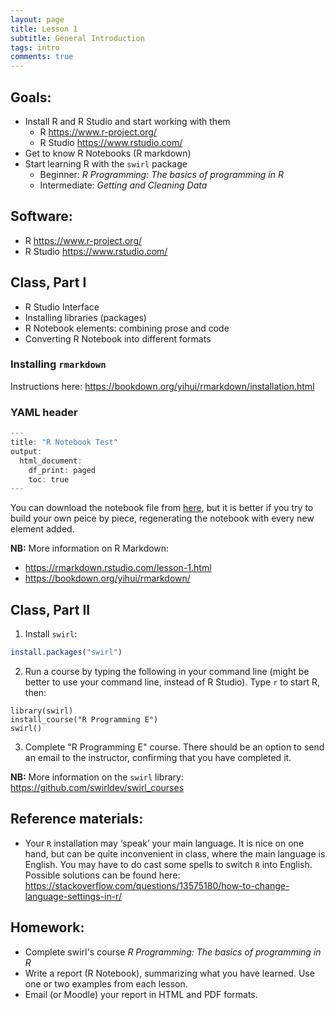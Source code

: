```yaml
---
layout: page
title: Lesson 1
subtitle: General Introduction
tags: intro
comments: true
---
```


## Goals:

* Install R and R Studio and start working with them
	* R <https://www.r-project.org/> 
	* R Studio <https://www.rstudio.com/>
* Get to know R Notebooks (R markdown)
* Start learning R with the `swirl` package
	* Beginner: *R Programming: The basics of programming in R*
	* Intermediate: *Getting and Cleaning Data* 

## Software:

* R <https://www.r-project.org/> 
* R Studio <https://www.rstudio.com/>

## Class, Part I

* R Studio Interface
* Installing libraries (packages)
* R Notebook elements: combining prose and code
* Converting R Notebook into different formats

### Installing `rmarkdown`

Instructions here: <https://bookdown.org/yihui/rmarkdown/installation.html>

### YAML header

``` r
---
title: "R Notebook Test"
output:
  html_document:
    df_print: paged
    toc: true
---
```

You can download the notebook file from [here](https://univie-histr-2019.github.io/files/01/rNotebook_Test.Rmd.zip), but it is better if you try to build your own peice by piece, regenerating the notebook with every new element added.

**NB:** More information on R Markdown:

* <https://rmarkdown.rstudio.com/lesson-1.html>
* <https://bookdown.org/yihui/rmarkdown/> 

## Class, Part II

1. Install `swirl`:

``` r
install.packages("swirl")
```

2. Run a course by typing the following in your command line (might be better to use your command line, instead of R Studio). Type `r` to start R, then:

```
library(swirl)
install_course("R Programming E")
swirl()
```

3. Complete "R Programming E" course. There should be an option to send an email to the instructor, confirming that you have completed it.

**NB:** More information on the `swirl` library: <https://github.com/swirldev/swirl_courses>


## Reference materials:

* Your `R` installation may ‘speak’ your main language. It is nice on one hand, but can be quite inconvenient in class, where the main language is English. You may have to do cast some spells to switch `R` into English. Possible solutions can be found here: <https://stackoverflow.com/questions/13575180/how-to-change-language-settings-in-r/>


## Homework:

* Complete swirl's course *R Programming: The basics of programming in R*
* Write a report (R Notebook), summarizing what you have learned. Use one or two examples from each lesson.
* Email (or Moodle) your report in HTML and PDF formats. 

